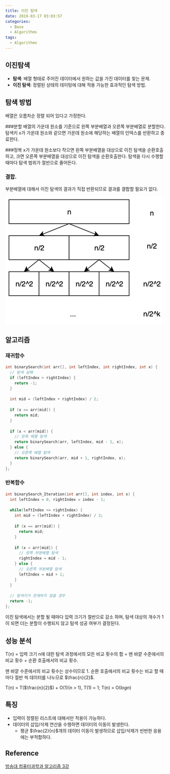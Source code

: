 ```yaml
---
title: 이진 탐색
date: 2019-03-17 03:03:57
categories:
  - Base
  - Algorithms
tags: 
  - Algorithms
---
```



## 이진탐색
- **탐색**: 배열 형태로 주어진 데이터에서 원하는 값을 가진 데이터를 찾는 문제.
- **이진 탐색**: 정렬된 상태의 데이텅에 대해 적용 가능한 효과적인 탐색 방법.

## 탐색 방법
배열은 오름차순 정렬 되어 있다고 가정한다.

###분할
배열의 가운데 원소를 기준으로 왼쪽 부분배열과 오른쪽 부분배열로 분할한다. 탐색키 x가 가운데 원소와 같으면 가운데 원소에 해당하는 배열의 인덱스를 반환하고 종료한다.

###정복
x가 가운데 원소보다 작으면 왼쪽 부분배열을 대상으로 이진 탐색을 순환호출 하고, 크면 오른쪽 부분배열을 대상으로 이진 탐색을 순환호출한다. 탐색을 다시 수행할 때마다 탐색 범위가 절반으로 줄어든다.

### 결합. 
부분배열에 대해서 이진 탐색의 결과가 직접 반환되므로 결과를 결합할 필요가 없다. 

![이진 탐색 분할](/images/base/algorithms-binary-search-1.png)

## 알고리즘
### 재귀함수 
```c
int binarySearch(int arr[], int leftIndex, int rightIndex, int x) {
  // 탐색 실패
  if (leftIndex > rightIndex) {
    return -1;
  }

  int mid = (leftIndex + rightIndex) / 2;

  if (x == arr[mid]) {
    return mid;
  }

  if (x < arr[mid]) {
    // 왼족 배열 탐색
    return binarySearch(arr, leftIndex, mid - 1, x);
  } else {
    // 오른쪽 배열 탐색
    return binarySearch(arr, mid + 1, rightIndex, x);
  }
};
```

### 반복함수
```c
int binarySearch_Iteration(int arr[], int index, int x) {
  int leftIndex = 0, rightIndex = index - 1;
  
  while(leftIndex <= rightIndex) {
    int mid = (leftIndex + rightIndex) / 2;

    if (x == arr[mid]) {
      return mid;
    }

    if (x < arr[mid]) {
      // 왼쪽 부분배열 탐색
      rightIndex = mid - 1;
    } else {
      // 오른쪽 부분배열 탐색
      leftIndex = mid + 1;
    }
  }

  // 탐색키가 존재하지 않을 경우
  return -1; 
};
```

이진 탐색에서는 분할 될 때마다 입력 크기가 절반으로 감소 하며, 탐색 대상의 개수가 1이 되면 더는 분할이 수행되지 않고 탐색 성공 여부가 결정된다.

## 성능 분석
T(n) = 입력 크기 n에 대한 탐색 과정에서의 모든 비교 횟수의 합 = 맨 바깥 수준에서의 비교 횟수 + 순환 호출에서의 비교 횟수.

맨 바깥 수준에서의 비교 횟수는 상수이므로 1.
순환 호출에서의 비교 횟수는 비교 할 때마다 절반 씩 데이터를 나누므로 $\frac{n}{2}$.

T(n) = T($\frac{n}{2}$) + O(1)(n > 1), T(1) = 1;
T(n) = O($logn$)

## 특징
- 입력이 정렬된 리스트에 대해서만 적용이 가능하다.
- 데이터의 삽입/삭제 연산을 수행하면 데이터의 이동이 발생한다.
  - 평균 $\frac{2}{n}$개의 데이터 이동이 발생하므로 삽입/삭제가 빈번한 응용에는 부적합하다.

## Reference 
[방송대 컴퓨터과학과 알고리즘 3강](http://press.knou.ac.kr/goods/textBookView.do?condCmdtCode=9788920026935&condLscValue=001&condYr=&condSmst=)